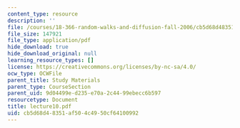 ```yaml
---
content_type: resource
description: ''
file: /courses/18-366-random-walks-and-diffusion-fall-2006/cb5d68d48351af504c4950cf64100992_lecture10.pdf
file_size: 147921
file_type: application/pdf
hide_download: true
hide_download_original: null
learning_resource_types: []
license: https://creativecommons.org/licenses/by-nc-sa/4.0/
ocw_type: OCWFile
parent_title: Study Materials
parent_type: CourseSection
parent_uid: 9d04499e-d235-e70a-2c44-99ebecc6b597
resourcetype: Document
title: lecture10.pdf
uid: cb5d68d4-8351-af50-4c49-50cf64100992
---
```

